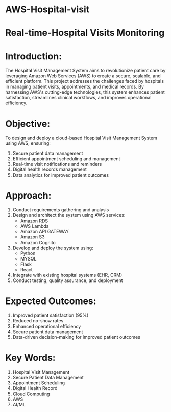 # AWS-Hospital-visit
# Real-time-Hospital Visits Monitoring

# Introduction:

The Hospital Visit Management System aims to revolutionize patient care by leveraging Amazon Web Services (AWS) to create a secure, scalable, and efficient platform. This project addresses the challenges faced by hospitals in managing patient visits, appointments, and medical records. By harnessing AWS's cutting-edge technologies, this system enhances patient satisfaction, streamlines clinical workflows, and improves operational efficiency.

# Objective:

To design and deploy a cloud-based Hospital Visit Management System using AWS, ensuring:

1. Secure patient data management
2. Efficient appointment scheduling and management
3. Real-time visit notifications and reminders
4. Digital health records management
5. Data analytics for improved patient outcomes

# Approach:

1. Conduct requirements gathering and analysis
2. Design and architect the system using AWS services:
    - Amazon RDS
    - AWS Lambda
    - Amazon API GATEWAY
    - Amazon S3
    - Amazon Cognito
3. Develop and deploy the system using:
    - Python
    - MYSQL
    - Flask
    - React
4. Integrate with existing hospital systems (EHR, CRM)
5. Conduct testing, quality assurance, and deployment

# Expected Outcomes:

1. Improved patient satisfaction (95%)
2. Reduced no-show rates 
3. Enhanced operational efficiency 
4. Secure patient data management 
5. Data-driven decision-making for improved patient outcomes

# Key Words:

1. Hospital Visit Management
2. Secure Patient Data Management
3. Appointment Scheduling
4. Digital Health Record
5. Cloud Computing
6. AWS
7. AI/ML



